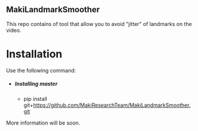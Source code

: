 ## MakiLandmarkSmoother

This repo contains of tool that allow you to avoid "jitter" of landmarks on the video.

# Installation
Use the following command:
* ##### Installing *master*
    - pip install git+https://github.com/MakiResearchTeam/MakiLandmarkSmoother.git

More information will be soon.
